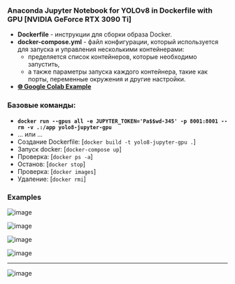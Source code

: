 ### Anaconda Jupyter Notebook for YOLOv8 in Dockerfile with GPU [NVIDIA GeForce RTX 3090 Ti]

- **Dockerfile** - инструкции для сборки образа Docker.
- **docker-compose.yml** - файл конфигурации, который используется для запуска и управления несколькими контейнерами:
  - пределяется список контейнеров, которые необходимо запустить, 
  - а также параметры запуска каждого контейнера, такие как порты, переменные окружения и другие настройки.
- **[🌐 Google Colab Example](https://colab.research.google.com/drive/1J-kp6ORIib4uyeVCtn2JK8_yXWN5qGlU?usp=sharing)**

### Базовые команды:
- **`docker run --gpus all -e JUPYTER_TOKEN='Pa$$wd-345' -p 8001:8001 --rm -v .:/app yolo8-jupyter-gpu`**
- ... или ...
- Создание Dockerfile: [`docker build -t yolo8-jupyter-gpu .`]
- Запуск docker: [`docker-compose up`]
- Проверка: [`docker ps -a`]
- Останов: [`docker stop`]
- Проверка: [`docker images`]
- Удаление: [`docker rmi`]

### Examples

![image](https://github.com/DmPanf/Docker_GPU_Jupyter/assets/99917230/db37823d-1b77-4522-aa72-56107c8e77a0)


![image](https://github.com/DmPanf/Docker_GPU_Jupyter/assets/99917230/5f0e6ed6-3ba4-4010-b869-f2ed92ed467f)


![image](https://github.com/DmPanf/Docker_GPU_Jupyter/assets/99917230/ef68c185-9afd-4e4d-ae74-1d7a1dba7b69)


![image](https://github.com/DmPanf/Docker_GPU_Jupyter/assets/99917230/3f50c737-2aab-4109-9c80-8297d6af664a)


---

![image](https://github.com/DmPanf/Docker_GPU_Jupyter/assets/99917230/06c66914-b957-4280-a210-5b2752220115)

## 
